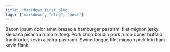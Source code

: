 ```yaml
---
title: "Markdown first blog"
tags: ["markdown", "blog", "post"]
---
```


Bacon ipsum dolor amet bresaola hamburger pastrami filet mignon jerky kielbasa picanha rump biltong. Pork chop boudin pork rump doner buffalo frankfurter, kevin alcatra pastrami. Swine tongue filet mignon pork loin ham kevin flank.